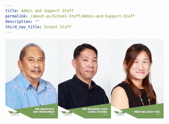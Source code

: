```yaml
---
title: Admin and Support Staff
permalink: /about-us/School-Staff/Admin-and-Support-Staff
description: ""
third_nav_title: School Staff
---
```

<img src="/images/Mr%20Mustafa%20Bin%20Mohamed.jpg" 
     style="width:33%;float:left"><img src="/images/Mr%20George%20Goh%20Chee%20Chong.jpg" 
     style="width:33%;float:left"><img src="/images/Miss%20Ng%20Koh%20Yee.jpg" 
     style="width:33%">
		 

